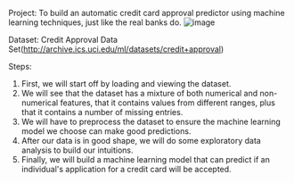Project: To build an automatic credit card approval predictor using machine learning techniques, just like the real banks do.
![image](https://user-images.githubusercontent.com/42112240/140857939-1cdb24db-9f1d-4141-b78d-66da374b9717.png)


Dataset: Credit Approval Data Set(http://archive.ics.uci.edu/ml/datasets/credit+approval)

Steps:
1) First, we will start off by loading and viewing the dataset.
2) We will see that the dataset has a mixture of both numerical and non-numerical features, that it contains values from different ranges, plus that it contains a number of missing entries.
3) We will have to preprocess the dataset to ensure the machine learning model we choose can make good predictions.
4) After our data is in good shape, we will do some exploratory data analysis to build our intuitions.
5) Finally, we will build a machine learning model that can predict if an individual's application for a credit card will be accepted.
